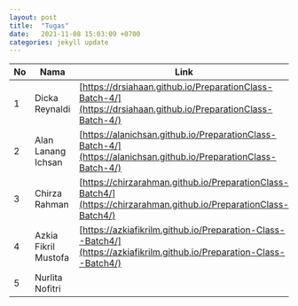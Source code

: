 ```yaml
---
layout: post
title:  "Tugas"
date:   2021-11-08 15:03:09 +0700
categories: jekyll update
---
```

| No | Nama                 | Link                                                                                                                   |
| -- | -------------------- | ---------------------------------------------------------------------------------------------------------------------- |
| 1  | Dicka Reynaldi       | [https://drsiahaan.github.io/PreparationClass-Batch-4/](https://drsiahaan.github.io/PreparationClass-Batch-4/)         |
| 2  | Alan Lanang Ichsan   | [https://alanichsan.github.io/PreparationClass-Batch-4/](https://alanichsan.github.io/PreparationClass-Batch-4/)       |
| 3  | Chirza Rahman        | [https://chirzarahman.github.io/PreparationClass-Batch4/](https://chirzarahman.github.io/PreparationClass-Batch4/)     |
| 4  | Azkia Fikril Mustofa | [https://azkiafikrilm.github.io/Preparation-Class--Batch4/](https://azkiafikrilm.github.io/Preparation-Class--Batch4/) |
| 5  | Nurlita Nofitri      |